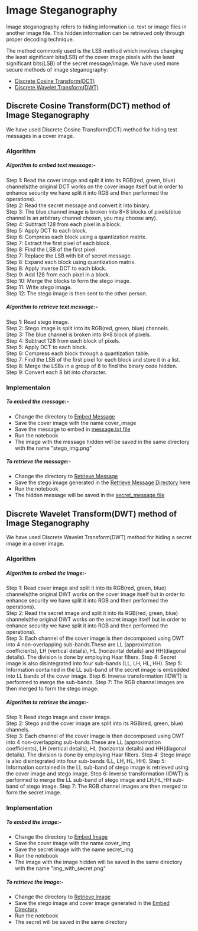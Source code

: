 # Image Steganography
Image steganography refers to hiding information i.e. text or image files in another image file. This hidden information can be retrieved only through proper decoding technique.

The method commonly used is the LSB method which involves changing the least significant bits(LSB) of the cover image pixels with the least significant bits(LSB) of the secret message/image.
We have used more secure methods of image steganography:
* [Discrete Cosine Transform(DCT)](DCT)
* [Discrete Wavelet Transform(DWT)](DWT)

## Discrete Cosine Transform(DCT) method of Image Steganography
We have used Discrete Cosine Transform(DCT) method for hiding test messages in a cover image.

### Algorithm
##### Algorithm to embed text message:-
Step 1: Read the cover image and split it into its RGB(red, green, blue) channels(the original DCT works on the cover image itself but in order to enhance security we have split it into RGB and then performed the operations).</br>
Step 2: Read the secret message and convert it into binary.</br>
Step 3: The blue channel image is broken into 8×8 blocks of pixels(blue channel is an arbitrary channel chosen, you may choose any).</br>
Step 4: Subtract 128 from each pixel in a block.</br>
Step 5: Apply DCT to each block.</br>
Step 6: Compress each block using a quantization matrix.</br>
Step 7: Extract the first pixel of each block.</br>
Step 8: Find the LSB of the first pixel.</br>
Step 7: Replace the LSB with bit of secret message.</br>
Step 8: Expand each block using quantization matrix.</br>
Step 8: Apply inverse DCT to each block.</br>
Step 9: Add 128 from each pixel in a block.</br>
Step 10: Merge the blocks to form the stego image.</br>
Step 11: Write stego image.</br>
Step 12: The stego image is then sent to the other person.</br>

##### Algorithm to retrieve text message:-
Step 1: Read stego image.</br>
Step 2: Stego image is split into its RGB(red, green, blue) channels.</br>
Step 3: The blue channel is broken into 8×8 block of pixels.</br>
Step 4: Subtract 128 from each block of pixels.</br>
Step 5: Apply DCT to each block.</br>
Step 6: Compress each block through a quantization table.</br>
Step 7: Find the LSB of the first pixel for each block and store it in a list.</br>
Step 8: Merge the LSBs in a group of 8 to find the binary code hidden.</br>
Step 9: Convert each 8 bit into character.</br>

### Implementaion
##### To embed the message:-
* Change the directory to [Embed Message](https://github.com/Natasha2001/Image_Steganography/tree/main/DCT/Embed_Message)
* Save the cover image with the name cover_image
* Save the message to embed in [message.txt file](https://github.com/Natasha2001/Image_Steganography/tree/main/DCT/Embed_Message/message.txt)
* Run the notebook
* The image with the message hidden will be saved in the same directory with the name "stego_img.png"

##### To retrieve the message:-
* Change the directory to [Retrieve Message](https://github.com/Natasha2001/Image_Steganography/tree/main/DCT/Retrieve_Message)
* Save the stego image generated in the [Retrieve Message Directory](https://github.com/Natasha2001/Image_Steganography/tree/main/DCT/Retrieve_Message) here
* Run the notebook
* The hidden message will be saved in the [secret_message file](https://github.com/Natasha2001/Image_Steganography/blob/main/DCT/Retrieve_Message/secret_message.txt)

## Discrete Wavelet Transform(DWT) method of Image Steganography
We have used Discrete Wavelet Transform(DWT) method for hiding a secret image in a cover image.

### Algorithm
##### Algorithm to embed the image:-
Step 1: Read cover image and split it into its RGB(red, green, blue) channels(the original DWT works on the cover image itself but in order to enhance security we have split it into RGB and then performed the operations).</br>
Step 2: Read the secret image and split it into its RGB(red, green, blue) channels(the original DWT works on the secret image itself but in order to enhance security we have split it into RGB and then performed the operations).</br>
Step 3: Each channel of the cover image is then decomposed using DWT into 4 non-overlapping sub-bands.These are LL (approximation coefficients), LH (vertical details), HL (horizontal details) and HH(diagonal details). The division is done by employing Haar filters.
Step 4: Secret image is also disintegrated into four sub-bands (LL, LH, HL, HH). 
Step 5: Information contained in the LL sub-band of the secret image is embedded into LL bands of the cover image.
Step 6: Inverse transformation (IDWT) is performed to merge the sub-bands.
Step 7: The RGB channel images are then merged to form the stego image.

##### Algorithm to retrieve the image:-
Step 1: Read stego image and cover image.</br>
Step 2: Stego and the cover image are split into its RGB(red, green, blue) channels.</br>
Step 3: Each channel of the cover image is then decomposed using DWT into 4 non-overlapping sub-bands.These are LL (approximation coefficients), LH (vertical details), HL (horizontal details) and HH(diagonal details). The division is done by employing Haar filters.
Step 4: Stego image is also disintegrated into four sub-bands (LL, LH, HL, HH). 
Step 5: Information contained in the LL sub-band of stego image is retrieved using the cover image and stego image.
Step 6: Inverse transformation (IDWT) is performed to merge the LL sub-band of stego image and LH,HL,HH sub-band of stego image.
Step 7: The RGB channel images are then merged to form the secret image.

### Implementation
##### To embed the image:-
* Change the directory to [Embed Image](https://github.com/Natasha2001/Image_Steganography/tree/main/DWT/EmbedImage)
* Save the cover image with the name cover_img
* Save the secret image with the name secret_img
* Run the notebook
* The image with the image hidden will be saved in the same directory with the name "img_with_secret.png"

##### To retrieve the image:-
* Change the directory to [Retrieve Image](https://github.com/Natasha2001/Image_Steganography/tree/main/DWT/RetrieveImage)
* Save the stego image and cover image generated in the [Embed  Directory](https://github.com/Natasha2001/Image_Steganography/tree/main/DWT/RetrieveImage)
* Run the notebook
* The secret will be saved in the same directory
